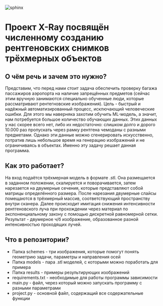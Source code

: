 ![sphinx](https://github.com/CallMeDron/X-Ray/assets/62312385/013f5ef1-3682-4309-bc25-571119f040d1)

# Проект X-Ray посвящён численному созданию рентгеновских снимков трёхмерных объектов

## О чём речь и зачем это нужно?
Представим, что перед нами стоит задача обеспечить проверку багажа пассажиров аэропорта на наличие запрещённых предметов (сейчас этим вручную занимаются специально обученные люди, которые рассматривают рентегновские изображения). Цель - быстрый и надёжный автоматизированный процесс, исключающий человеческие ошибки. Для этого мы наверняка захотим обучить ML-модель, а значит, нам потребуется большое количество обучающих данных. Этих данных у нас скорее всего нет, либо их недостаточно: слишком долго и дорого 10.000 раз пропускать через рамку рентгена чемоданы с разными предметами. Однако эти данные можно сгенерировать искусственно, потратив лишь небольшое время на генерацию изображений и не ограничиваясь в объектах. Именно эту задачу решает данная программа.

## Как это работает?
На вход подаётся трёхмерная модель в формате .stl. Она размещается в заданном положении, скалируется и поворачивается, затем нарезается на двумерные сечения, которые представляют собой матрицы определённого размера. После нарезания двумерные слайсы помещаются в трёхмерный массив, соответствующий пространству внутри сканера. Далее происходит имитация снижения интенсивности рентгеновского луча при прохождении через материал по экспоненциальному закону с помощью дискретной равномерной сетки. Результат - двумерное ч/б изображение, образованное разной интенсивностью проходящих лучей.

## Что в репозитории?
- Папка schemes - три изображения, которые помогут понять геометрию задачи, параметры и направления осей
- Папка models - пара .stl моделей, с которыми можно поработать для примера
- Папка results - примеры результирующих изображений
- requirements.txt - необходимые для работы программы зависимости
- main.py - файл, через который можно запускать программу с разными параметрами
- project.py - основной файл, содержащий все содержательные функции
